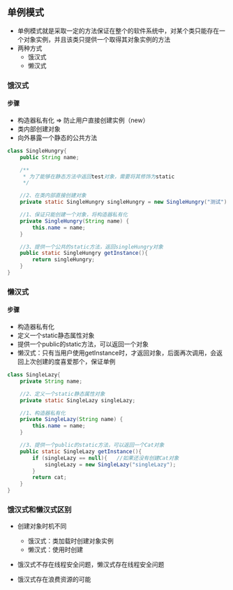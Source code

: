 ## 单例模式

- 单例模式就是采取一定的方法保证在整个的软件系统中，对某个类只能存在一个对象实例，并且该类只提供一个取得其对象实例的方法
- 两种方式
  - 饿汉式
  - 懒汉式



### 饿汉式

#### 步骤

- 构造器私有化	=>	防止用户直接创建实例（new）
- 类内部创建对象
- 向外暴露一个静态的公共方法

```java
class SingleHungry{
    public String name;

    /**
     * 为了能够在静态方法中返回test对象，需要将其修饰为static
     */

    //2、在类内部直接创建对象
    private static SingleHungry singleHungry = new SingleHungry("测试");

    //1、保证只能创建一个对象，将构造器私有化
    private SingleHungry(String name) {
        this.name = name;
    }

    //3、提供一个公共的static方法，返回singleHungry对象
    public static SingleHungry getInstance(){
        return singleHungry;
    }
}
```



### 懒汉式

#### 步骤

- 构造器私有化
- 定义一个static静态属性对象
- 提供一个public的static方法，可以返回一个对象
- 懒汉式：只有当用户使用getInstance时，才返回对象，后面再次调用，会返回上次创建的度喜爱那个，保证单例

```java
class SingleLazy{
    private String name;

    //2、定义一个static静态属性对象
    private static SingleLazy singleLazy;

    //1、构造器私有化
    private SingleLazy(String name) {
        this.name = name;
    }

    //3、提供一个public的static方法，可以返回一个Cat对象
    public static SingleLazy getInstance(){
        if (singleLazy == null){   //如果还没有创建Cat对象
            singleLazy = new SingleLazy("singleLazy");
        }
        return cat;
    }
}
```



### 饿汉式和懒汉式区别

- 创建对象时机不同
  - 饿汉式：类加载时创建对象实例
  - 懒汉式：使用时创建

- 饿汉式不存在线程安全问题，懒汉式存在线程安全问题
- 饿汉式存在浪费资源的可能